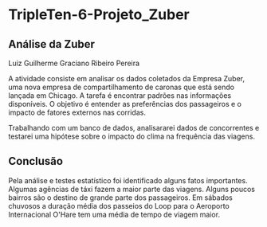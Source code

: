 # TripleTen-6-Projeto_Zuber

## Análise da Zuber

Luiz Guilherme Graciano Ribeiro Pereira

A atividade consiste em analisar os dados coletados da Empresa Zuber, uma nova empresa de compartilhamento de caronas que está sendo lançada em Chicago. A tarefa é encontrar padrões nas informações disponíveis. O objetivo é entender as preferências dos passageiros e o impacto de fatores externos nas corridas.

Trabalhando com um banco de dados, analisararei dados de concorrentes e testarei uma hipótese sobre o impacto do clima na frequência das viagens.


## Conclusão

Pela análise e testes estatístico foi identificado alguns fatos importantes. Algumas agências de táxi fazem a maior parte das viagens. Alguns poucos bairros são o destino de grande parte dos passageiros. Em sábados chuvosos a duração média dos passeios do Loop para o Aeroporto Internacional O'Hare tem uma média de tempo de viagem maior.
